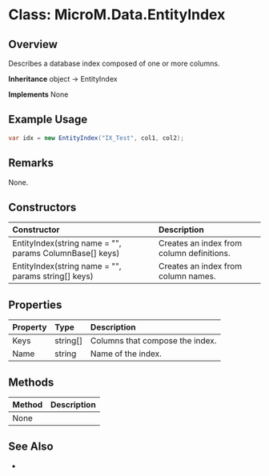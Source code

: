 # Class: MicroM.Data.EntityIndex
## Overview
Describes a database index composed of one or more columns.

**Inheritance**
object -> EntityIndex

**Implements**
None

## Example Usage
```csharp
var idx = new EntityIndex("IX_Test", col1, col2);
```
## Remarks
None.

## Constructors
| Constructor | Description |
|:------------|:-------------|
| EntityIndex(string name = "", params ColumnBase[] keys) | Creates an index from column definitions. |
| EntityIndex(string name = "", params string[] keys) | Creates an index from column names. |

## Properties
| Property | Type | Description |
|:------------|:-------------|:-------------|
| Keys | string[] | Columns that compose the index. |
| Name | string | Name of the index. |

## Methods
| Method | Description |
|:------------|:-------------|
| None | |

## See Also
-
